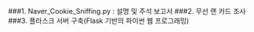 ###1. Naver_Cookie_Sniffing.py : 설명 및 주석 보고서
###2. 무선 랜 카드 조사
###3. 플라스크 서버 구축(Flask 기반의 파이썬 웹 프로그래밍)